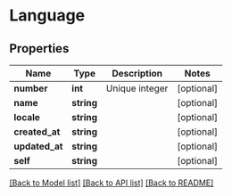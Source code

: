 # Language

## Properties
Name | Type | Description | Notes
------------ | ------------- | ------------- | -------------
**number** | **int** | Unique integer | [optional] 
**name** | **string** |  | [optional] 
**locale** | **string** |  | [optional] 
**created_at** | **string** |  | [optional] 
**updated_at** | **string** |  | [optional] 
**self** | **string** |  | [optional] 

[[Back to Model list]](../README.md#documentation-for-models) [[Back to API list]](../README.md#documentation-for-api-endpoints) [[Back to README]](../README.md)



